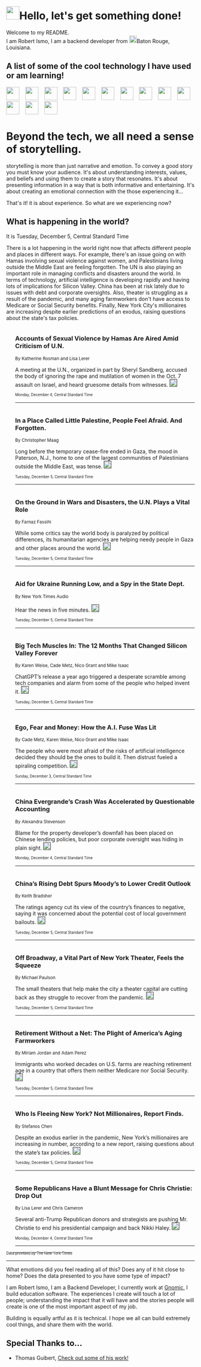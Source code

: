 <h1><img src="https://emojis.slackmojis.com/emojis/images/1643514375/3493/hot-coffee.gif?1643514375" width="35"/>Hello, let's get something done!</h1>

<p>Welcome to my README.<br/>
I am Robert Ismo, I am a backend developer from <img src="https://emojis.slackmojis.com/emojis/images/1638395689/50435/moulin_rouge.png?1638395689" width="20"/>Baton Rouge, Louisiana.</p>
<h2>A list of some of the cool technology I have used or am learning!</h2>
<p>
<img src="https://emojis.slackmojis.com/emojis/images/1643516091/21142/meow_bongotap.gif?1643516091" width="35" alt="">
<img src="https://img.shields.io/badge/Favorite%20Frontend%20Framework-SvelteKit-f83903" alt="">
<img src="https://img.shields.io/badge/Second%20Favorite-Vue-40b581" alt="">
<img src="https://img.shields.io/badge/Most%20Used%20Runtime-Nodejs-78b061" alt="">
<img src="https://emojis.slackmojis.com/emojis/images/1643517416/34482/fire.gif?1643517416" width="35" alt="">
<img src="https://img.shields.io/badge/Javascript%20But%20Better-Typescript-0078ca" alt="">
<img src="https://img.shields.io/badge/Favorite%20Language-Elixir-3e244d" alt="">
<img src="https://img.shields.io/badge/Containerize%20Everything-Docker-6ac9ef" alt="">
<img src="https://emojis.slackmojis.com/emojis/images/1643514596/5999/meow_party.gif?1643514596" width="35" alt="">
<img src="https://img.shields.io/badge/API%20Love%20Language-Graphql-de32a5" alt="">
<img src="https://img.shields.io/badge/Our%20Favorite%20Version%20Controller-Git-e94f33" alt="">
<img src="https://img.shields.io/badge/Favorite%20Database-Redis-d42d1d" alt="">
<img src="https://emojis.slackmojis.com/emojis/images/1643514559/5584/deployparrot.gif?1643514559" width="35" alt="">
<img src="https://img.shields.io/badge/Container%20Interstate-RabbitMQ-f66200" alt="">
<img src="https://img.shields.io/badge/Gotta%20Learn-Kubernetes-316adf" alt="">
<img src="https://img.shields.io/badge/Really%20Mature%20Now-WASM-654fef" alt="">
<img src="https://emojis.slackmojis.com/emojis/images/1666642497/61942/dance_vibe.gif?1666642497" width="35" alt="">
<img src="https://img.shields.io/badge/For%20My%20M1-ARM64-657d96" alt="">
<img src="https://img.shields.io/badge/Loving%20This%20So%20Much-TailwindCSS-17bcb5" alt="">
<img src="https://img.shields.io/badge/Cool%20Build%20Tool-Vite-f9cb24" alt="">
<img src="https://emojis.slackmojis.com/emojis/images/1669231376/62819/working-on-it.gif?1669231376" width="35" alt="">
<img src="https://img.shields.io/badge/Fun%20and%20Easy%20Database-MongoDB-5f8c49" alt="">
<img src="https://img.shields.io/badge/JS%20Life%20Support-NPM-c73737" alt="">
<img src="https://img.shields.io/badge/I%20Liked%20It-DynamoDB-0073b9" alt="">
<img src="https://emojis.slackmojis.com/emojis/images/1643514045/46/question.gif?1643514045" width="35" alt="">
<img src="https://img.shields.io/badge/cool-React-60d6f9" alt="">
<img src="https://img.shields.io/badge/Future%20Big%20Project-Lambda-f37e00" alt="">
<img src="https://img.shields.io/badge/NPM%20But%20Better-PNPM-f1aa07" alt="">
<img src="https://emojis.slackmojis.com/emojis/images/1643514943/9662/fbwow.gif?1643514943" width="35" alt="">
<img src="https://img.shields.io/badge/First%20Language-C-662079" alt="">
<img src="https://img.shields.io/badge/Where%20I%20Deploy%20Frontend-Vercel-000000" alt="">
<img src="https://img.shields.io/badge/Who%20Does%20not%20Want%20an%20App-Swift-f9492a" alt="">
<img src="https://emojis.slackmojis.com/emojis/images/1643514058/151/javascript.png?1643514058" width="35" alt="">
<img src="https://img.shields.io/badge/cool-Python-fbd542" alt="">
<img src="https://img.shields.io/badge/Favorite%20Something-Stripe-656cdc" alt="">
<img src="https://img.shields.io/badge/Of%20Course-HTML5-ed6327" alt="">
<img src="https://emojis.slackmojis.com/emojis/images/1660415405/60731/bomb.gif?1660415405" width="35" alt="">
<img src="https://img.shields.io/badge/hate-CSS-2964ec" alt="">
<img src="https://img.shields.io/badge/Learning-CircleCI-141215" alt="">
<img src="https://img.shields.io/badge/Learning-Rust-fbbb3b" alt="">
<img src="https://emojis.slackmojis.com/emojis/images/1660415397/60712/writing-hand.gif?1660415397" width="35" alt="">
<img src="https://img.shields.io/badge/Dev%20Browser%20of%20Choice-Firefox-cc4e26" alt="">
<img src="https://img.shields.io/badge/Recoverying%20From%20Windows-UNIX-1781e3" alt="">
<img src="https://img.shields.io/badge/LOVE-LogSeq-90c1c2" alt="">
<img src="https://emojis.slackmojis.com/emojis/images/1643514066/223/kirby.gif?1643514066" width="35" alt="">
<img src="https://img.shields.io/badge/Daily%20Driver-MacOS-e6e6e8" alt="">
<img src="https://img.shields.io/badge/Git%20Server-Github-000000" alt="">
<img src="https://img.shields.io/badge/enjoyable-EC2-f17428" alt="">
<img src="https://emojis.slackmojis.com/emojis/images/1643514239/2069/excited.gif?1643514239" width="35" alt="">
</p>
<h1>Beyond the tech, we all need a sense of storytelling.</h1>
<p>storytelling is more than just narrative and emotion. To convey a good story you must know your audience. It's about understanding interests, values, and beliefs and using them to create a story that resonates. It's about presenting information in a way that is both informative and entertaining. It's about creating an emotional connection with the those experiencing it...</p>
<p>That's it! it is about experience. So what are we experiencing now?</p>
<h2>What is happening in the world?</h2>
<p>It is Tuesday, December 5, Central Standard Time</p>
<p>
There is a lot happening in the world right now that affects different people and places in different ways. For example, there&#39;s an issue going on with Hamas involving sexual violence against women, and Palestinians living outside the Middle East are feeling forgotten. The UN is also playing an important role in managing conflicts and disasters around the world. In terms of technology, artificial intelligence is developing rapidly and having lots of implications for Silicon Valley. China has been at risk lately due to issues with debt and corporate oversights. Also, theater is struggling as a result of the pandemic, and many aging farmworkers don&#39;t have access to Medicare or Social Security benefits. Finally, New York City&#39;s millionaires are increasing despite earlier predictions of an exodus, raising questions about the state&#39;s tax policies.</p>
<ol>
<img src="https://img.shields.io/badge/-world-blue" alt="">
<h3>Accounts of Sexual Violence by Hamas Are Aired Amid Criticism of U.N.</h3>
<sub>By Katherine Rosman and Lisa Lerer</sub>
<p>A meeting at the U.N., organized in part by Sheryl Sandberg, accused the body of ignoring the rape and mutilation of women in the Oct. 7 assault on Israel, and heard gruesome details from witnesses.  <a href=""><img src="https://developer.nytimes.com/files/poweredby_nytimes_30b.png?v=1583354208352" height="20"></a></p>
<sub><sub>Monday, December 4, Central Standard Time</sub></sub>
<hr/>
<img src="https://img.shields.io/badge/-nyregion-blue" alt="">
<h3>In a Place Called Little Palestine, People Feel Afraid. And Forgotten.</h3>
<sub>By Christopher Maag</sub>
<p>Long before the temporary cease-fire ended in Gaza, the mood in Paterson, N.J., home to one of the largest communities of Palestinians outside the Middle East, was tense.  <a href=""><img src="https://developer.nytimes.com/files/poweredby_nytimes_30b.png?v=1583354208352" height="20"></a></p>
<sub><sub>Tuesday, December 5, Central Standard Time</sub></sub>
<hr/>
<img src="https://img.shields.io/badge/-world-blue" alt="">
<h3>On the Ground in Wars and Disasters, the U.N. Plays a Vital Role</h3>
<sub>By Farnaz Fassihi</sub>
<p>While some critics say the world body is paralyzed by political differences, its humanitarian agencies are helping needy people in Gaza and other places around the world.  <a href=""><img src="https://developer.nytimes.com/files/poweredby_nytimes_30b.png?v=1583354208352" height="20"></a></p>
<sub><sub>Tuesday, December 5, Central Standard Time</sub></sub>
<hr/>
<img src="https://img.shields.io/badge/-podcasts-blue" alt="">
<h3>Aid for Ukraine Running Low, and a Spy in the State Dept.</h3>
<sub>By New York Times Audio</sub>
<p>Hear the news in five minutes.  <a href=""><img src="https://developer.nytimes.com/files/poweredby_nytimes_30b.png?v=1583354208352" height="20"></a></p>
<sub><sub>Tuesday, December 5, Central Standard Time</sub></sub>
<hr/>
<img src="https://img.shields.io/badge/-technology-blue" alt="">
<h3>Big Tech Muscles In: The 12 Months That Changed Silicon Valley Forever</h3>
<sub>By Karen Weise, Cade Metz, Nico Grant and Mike Isaac</sub>
<p>ChatGPT’s release a year ago triggered a desperate scramble among tech companies and alarm from some of the people who helped invent it.  <a href=""><img src="https://developer.nytimes.com/files/poweredby_nytimes_30b.png?v=1583354208352" height="20"></a></p>
<sub><sub>Tuesday, December 5, Central Standard Time</sub></sub>
<hr/>
<img src="https://img.shields.io/badge/-technology-blue" alt="">
<h3>Ego, Fear and Money: How the A.I. Fuse Was Lit</h3>
<sub>By Cade Metz, Karen Weise, Nico Grant and Mike Isaac</sub>
<p>The people who were most afraid of the risks of artificial intelligence decided they should be the ones to build it. Then distrust fueled a spiraling competition.  <a href=""><img src="https://developer.nytimes.com/files/poweredby_nytimes_30b.png?v=1583354208352" height="20"></a></p>
<sub><sub>Sunday, December 3, Central Standard Time</sub></sub>
<hr/>
<img src="https://img.shields.io/badge/-business-blue" alt="">
<h3>China Evergrande’s Crash Was Accelerated by Questionable Accounting</h3>
<sub>By Alexandra Stevenson</sub>
<p>Blame for the property developer’s downfall has been placed on Chinese lending policies, but poor corporate oversight was hiding in plain sight.  <a href=""><img src="https://developer.nytimes.com/files/poweredby_nytimes_30b.png?v=1583354208352" height="20"></a></p>
<sub><sub>Monday, December 4, Central Standard Time</sub></sub>
<hr/>
<img src="https://img.shields.io/badge/-business-blue" alt="">
<h3>China’s Rising Debt Spurs Moody’s to Lower Credit Outlook</h3>
<sub>By Keith Bradsher</sub>
<p>The ratings agency cut its view of the country’s finances to negative, saying it was concerned about the potential cost of local government bailouts.  <a href=""><img src="https://developer.nytimes.com/files/poweredby_nytimes_30b.png?v=1583354208352" height="20"></a></p>
<sub><sub>Tuesday, December 5, Central Standard Time</sub></sub>
<hr/>
<img src="https://img.shields.io/badge/-theater-blue" alt="">
<h3>Off Broadway, a Vital Part of New York Theater, Feels the Squeeze</h3>
<sub>By Michael Paulson</sub>
<p>The small theaters that help make the city a theater capital are cutting back as they struggle to recover from the pandemic.  <a href=""><img src="https://developer.nytimes.com/files/poweredby_nytimes_30b.png?v=1583354208352" height="20"></a></p>
<sub><sub>Tuesday, December 5, Central Standard Time</sub></sub>
<hr/>
<img src="https://img.shields.io/badge/-us-blue" alt="">
<h3>Retirement Without a Net: The Plight of America’s Aging Farmworkers</h3>
<sub>By Miriam Jordan and Adam Perez</sub>
<p>Immigrants who worked decades on U.S. farms are reaching retirement age in a country that offers them neither Medicare nor Social Security.  <a href=""><img src="https://developer.nytimes.com/files/poweredby_nytimes_30b.png?v=1583354208352" height="20"></a></p>
<sub><sub>Tuesday, December 5, Central Standard Time</sub></sub>
<hr/>
<img src="https://img.shields.io/badge/-nyregion-blue" alt="">
<h3>Who Is Fleeing New York? Not Millionaires, Report Finds.</h3>
<sub>By Stefanos Chen</sub>
<p>Despite an exodus earlier in the pandemic, New York’s millionaires are increasing in number, according to a new report, raising questions about the state’s tax policies.  <a href=""><img src="https://developer.nytimes.com/files/poweredby_nytimes_30b.png?v=1583354208352" height="20"></a></p>
<sub><sub>Tuesday, December 5, Central Standard Time</sub></sub>
<hr/>
<img src="https://img.shields.io/badge/-us-blue" alt="">
<h3>Some Republicans Have a Blunt Message for Chris Christie: Drop Out</h3>
<sub>By Lisa Lerer and Chris Cameron</sub>
<p>Several anti-Trump Republican donors and strategists are pushing Mr. Christie to end his presidential campaign and back Nikki Haley.  <a href=""><img src="https://developer.nytimes.com/files/poweredby_nytimes_30b.png?v=1583354208352" height="20"></a></p>
<sub><sub>Monday, December 4, Central Standard Time</sub></sub>
<hr/>
</ol>
<a href="https://developer.nytimes.com"><sub><sub>Data provided by The New York Times</sub></sub></a>
<hr/>
<p>What emotions did you feel reading all of this? Does any of it hit close to home? Does the data presented to you have some type of impact?</p>
<p>I am Robert Ismo, I am a Backend Developer, I currently work at <a href="https://gnomic.education/">Gnomic</a>, I build education software. The experiences I create will touch a lot of people; understanding the impact that it will have and the stories people will create is one of the most important aspect of my job.</p>
<p>Building is equally artful as it is technical. I hope we all can build extremely cool things, and share them with the world.</p>
<h2>Special Thanks to...</h2>
<ul>
<li>Thomas Guibert, <a href="https://github.com/thmsgbrt/thmsgbrt">Check out some of his work!</a></li>
</ul>
